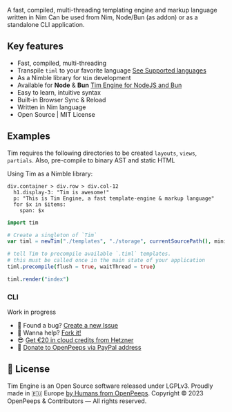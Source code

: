 A fast, compiled, multi-threading templating engine and markup language written in Nim
Can be used from Nim, Node/Bun (as addon) or as a standalone CLI application.

## Key features
- Fast, compiled, multi-threading
- Transpile `timl` to your favorite language [See Supported languages](#supported-languages)
- As a Nimble library for `Nim` development
- Available for **Node** & **Bun** [Tim Engine for NodeJS and Bun](#tim-for-javascript)
- Easy to learn, intuitive syntax
- Built-in Browser Sync & Reload
- Written in Nim language
- Open Source | MIT License

## Examples
Tim requires the following directories to be created `layouts`, `views`, `partials`. Also,
pre-compile to binary AST and static HTML

Using Tim as a Nimble library:

```tim
div.container > div.row > div.col-12
  h1.display-3: "Tim is awesome!"
  p: "This is Tim Engine, a fast template-engine & markup language"
  for $x in $items:
    span: $x
```

```nim
import tim

# Create a singleton of `Tim`
var timl = newTim("./templates", "./storage", currentSourcePath(), minify = true, indent = 2)

# tell Tim to precompile available `.timl` templates.
# this must be called once in the main state of your application
timl.precompile(flush = true, waitThread = true)

timl.render("index")
```

### CLI
Work in progress

- 🐛 Found a bug? [Create a new Issue](https://github.com/openpeeps/bro/issues)
- 👋 Wanna help? [Fork it!](https://github.com/openpeeps/bro/fork)
- 😎 [Get €20 in cloud credits from Hetzner](https://hetzner.cloud/?ref=Hm0mYGM9NxZ4)
- 🥰 [Donate to OpenPeeps via PayPal address](https://www.paypal.com/donate/?hosted_button_id=RJK3ZTDWPL55C)

## 🎩 License 
Tim Engine is an Open Source software released under LGPLv3. Proudly made in 🇪🇺 Europe [by Humans from OpenPeeps](https://github.com/openpeeps).
Copyright &copy; 2023 OpenPeeps & Contributors &mdash; All rights reserved.